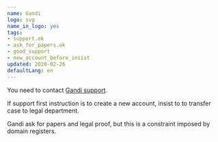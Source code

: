 ```yaml
---
name: Gandi
logo: svg
name_in_logo: yes
tags:
- support.ok
- ask_for_papers.ok
- good_support
- new_account_before_insist
updated: 2020-02-26
defaultLang: en
---
```


You need to contact [Gandi support](https://help.gandi.net/contact).

If support first instruction is to create a new account, insist to
to transfer case to legal department.

Gandi ask for papers and legal proof, but this is a constraint imposed by
domain registers.